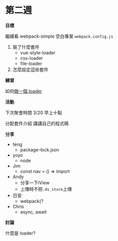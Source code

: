 # 第二週

**目標**

繼續看 webpack-simple 空白專案 `webpack.config.js`

1. 裝了什麼套件
	- vue-style-loader
	- css-loader
	- file-loader
2. 怎麼設定這些套件

**練習**

如何[做一個 loader](https://webpack.js.org/contribute/writing-a-loader/)

**活動**

下次聚會時間 3/20 早上十點

分配套件介紹
講講自己的程式碼

**分享**

- teng
    - package-lock.json
- yoyo
    - node
- Jim
    - const nav = () => import
-   Andy
    -   分享一下iView
    -   上傳時不把`.ds_store`上傳
-   日安
    -   webpack(?
- Chris
    - async, await

**討論**

什麼是 loader?
